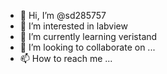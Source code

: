 - 👋 Hi, I’m @sd285757
- 👀 I’m interested in labview
- 🌱 I’m currently learning veristand
- 💞️ I’m looking to collaborate on ...
- 📫 How to reach me ...

<!---
sd285757/sd285757 is a ✨ special ✨ repository because its `README.md` (this file) appears on your GitHub profile.
You can click the Preview link to take a look at your changes.
--->

